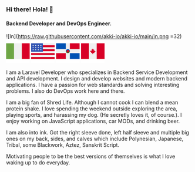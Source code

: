 ### Hi there! Hola! 👋

#### Backend Developer and DevOps Engineer.

![In](https://raw.githubusercontent.com/akki-io/akki-io/main/in.png =32) ![It](https://raw.githubusercontent.com/akki-io/akki-io/main/it.png) ![US](https://raw.githubusercontent.com/akki-io/akki-io/main/us.png) ![Dr](https://raw.githubusercontent.com/akki-io/akki-io/main/dr.png) ![CA](https://raw.githubusercontent.com/akki-io/akki-io/main/ca.png)


I am a Laravel Developer who specializes in Backend Service Development and API development. I design and develop websites and modern backend applications. I have a passion for web standards and solving interesting problems. I also do DevOps work here and there.

I am a big fan of Shred Life. Although I cannot cook I can blend a mean protein shake. I love spending the weekend outside exploring the area, playing sports, and harassing my dog. (He secretly loves it, of course.). I enjoy working on JavaScript applications, car MODs, and drinking beer.

I am also into ink. Got the right sleeve done, left half sleeve and multiple big ones on my back, sides, and calves which include Polynesian, Japanese, Tribal, some Blackwork, Aztez, Sanskrit Script.

Motivating people to be the best versions of themselves is what I love waking up to do everyday.
